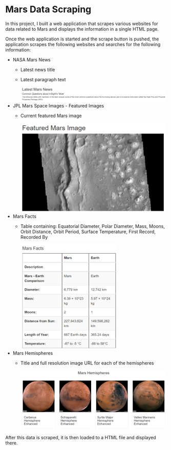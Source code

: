 # Mars Data Scraping
In this project, I built a web application that scrapes various websites for data related to Mars and displays the information in a single HTML page.

Once the web application is started and the scrape button is pushed, the application scrapes the following websites and searches for the following information:

- NASA Mars News
  - Latest news title
  
  - Latest paragraph text
  
    <img src="https://github.com/simoncastellanos9/mars-scraping/blob/main/Screenshots/latestnews.PNG?raw=true" style="zoom:50%;" />
- JPL Mars Space Images - Featured Images
  - Current featured Mars image
  
    <img src="https://github.com/simoncastellanos9/mars-scraping/blob/main/Screenshots/featuredimage.PNG?raw=true" style="zoom:50%;" />
- Mars Facts
  - Table containing: Equatorial Diameter, Polar Diameter, Mass, Moons, Orbit Distance, Orbit Period, Surface Temperature, First Record, Recorded By
  
    <img src="https://github.com/simoncastellanos9/mars-scraping/blob/main/Screenshots/facts.PNG?raw=true" style="zoom:50%;" />
- Mars Hemispheres
  - Title and full resolution image URL for each of the hemispheres
  
    <img src="https://github.com/simoncastellanos9/mars-scraping/blob/main/Screenshots/hemispheres.PNG?raw=true" style="zoom:50%;" />

After this data is scraped, it is then loaded to a HTML file and displayed there.
